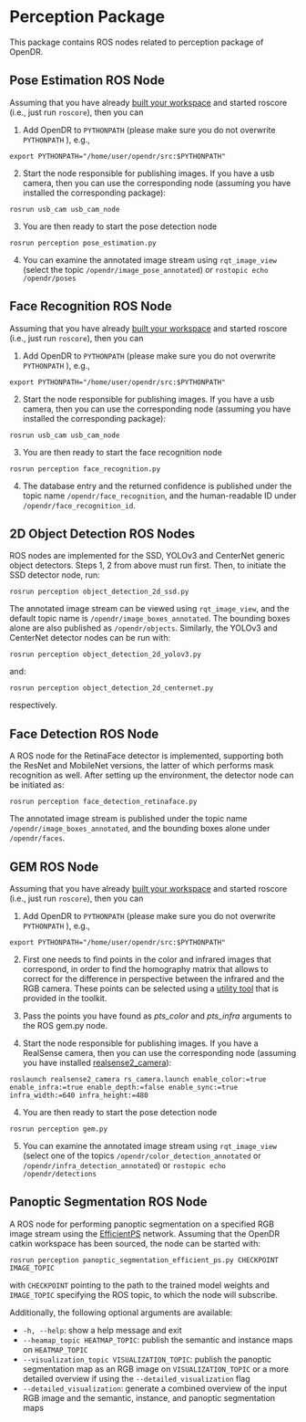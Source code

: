 # Perception Package

This package contains ROS nodes related to perception package of OpenDR.

## Pose Estimation ROS Node
Assuming that you have already [built your workspace](../../README.md) and started roscore (i.e., just run `roscore`), then you can


1. Add OpenDR to `PYTHONPATH` (please make sure you do not overwrite `PYTHONPATH` ), e.g.,
```shell
export PYTHONPATH="/home/user/opendr/src:$PYTHONPATH"
```

2. Start the node responsible for publishing images. If you have a usb camera, then you can use the corresponding node (assuming you have installed the corresponding package):

```shell
rosrun usb_cam usb_cam_node
```

3. You are then ready to start the pose detection node

```shell
rosrun perception pose_estimation.py
```

4. You can examine the annotated image stream using `rqt_image_view` (select the topic `/opendr/image_pose_annotated`) or
   `rostopic echo /opendr/poses`

## Face Recognition ROS Node
Assuming that you have already [built your workspace](../../README.md) and started roscore (i.e., just run `roscore`), then you can


1. Add OpenDR to `PYTHONPATH` (please make sure you do not overwrite `PYTHONPATH` ), e.g.,
```shell
export PYTHONPATH="/home/user/opendr/src:$PYTHONPATH"
```

2. Start the node responsible for publishing images. If you have a usb camera, then you can use the corresponding node (assuming you have installed the corresponding package):

```shell
rosrun usb_cam usb_cam_node
```

3. You are then ready to start the face recognition node

```shell
rosrun perception face_recognition.py
```

4. The database entry and the returned confidence is published under the topic name `/opendr/face_recognition`, and the human-readable ID
under `/opendr/face_recognition_id`.

## 2D Object Detection ROS Nodes
ROS nodes are implemented for the SSD, YOLOv3 and CenterNet generic object detectors. Steps 1, 2 from above must run first.
Then, to initiate the SSD detector node, run:

```shell
rosrun perception object_detection_2d_ssd.py
```
The annotated image stream can be viewed using `rqt_image_view`, and the default topic name is
`/opendr/image_boxes_annotated`. The bounding boxes alone are also published as `/opendr/objects`.
Similarly, the YOLOv3 and CenterNet detector nodes can be run with:
```shell
rosrun perception object_detection_2d_yolov3.py
```
and:
```shell
rosrun perception object_detection_2d_centernet.py
```
respectively.

## Face Detection ROS Node
A ROS node for the RetinaFace detector is implemented, supporting both the ResNet and MobileNet versions, the latter of
which performs mask recognition as well. After setting up the environment, the detector node can be initiated as:
```shell
rosrun perception face_detection_retinaface.py
```
The annotated image stream is published under the topic name `/opendr/image_boxes_annotated`, and the bounding boxes alone
under `/opendr/faces`.

## GEM ROS Node
Assuming that you have already [built your workspace](../../README.md) and started roscore (i.e., just run `roscore`), then you can


1. Add OpenDR to `PYTHONPATH` (please make sure you do not overwrite `PYTHONPATH` ), e.g.,
```shell
export PYTHONPATH="/home/user/opendr/src:$PYTHONPATH"
```
2. First one needs to find points in the color and infrared images that correspond, in order to find the homography matrix that allows to correct for the difference in perspective between the infrared and the RGB camera.
These points can be selected using a [utility tool](../../../../src/opendr/perception/object_detection_2d/utils/get_color_infra_alignment.py) that is provided in the toolkit.

3. Pass the points you have found as *pts_color* and *pts_infra* arguments to the ROS gem.py node.

4. Start the node responsible for publishing images. If you have a RealSense camera, then you can use the corresponding node (assuming you have installed [realsense2_camera](http://wiki.ros.org/realsense2_camera)):

```shell
roslaunch realsense2_camera rs_camera.launch enable_color:=true enable_infra:=true enable_depth:=false enable_sync:=true infra_width:=640 infra_height:=480
```

4. You are then ready to start the pose detection node

```shell
rosrun perception gem.py
```

5. You can examine the annotated image stream using `rqt_image_view` (select one of the topics `/opendr/color_detection_annotated` or `/opendr/infra_detection_annotated`) or `rostopic echo /opendr/detections`


## Panoptic Segmentation ROS Node
A ROS node for performing panoptic segmentation on a specified RGB image stream using the [EfficientPS](../../../../src/opendr/perception/panoptic_segmentation/README.md) network.
Assuming that the OpenDR catkin workspace has been sourced, the node can be started with:
```shell
rosrun perception panoptic_segmentation_efficient_ps.py CHECKPOINT IMAGE_TOPIC
```
with `CHECKPOINT` pointing to the path to the trained model weights and `IMAGE_TOPIC` specifying the ROS topic, to which the node will subscribe.

Additionally, the following optional arguments are available:
- `-h, --help`: show a help message and exit
- `--heamap_topic HEATMAP_TOPIC`: publish the semantic and instance maps on `HEATMAP_TOPIC`
- `--visualization_topic VISUALIZATION_TOPIC`: publish the panoptic segmentation map as an RGB image on `VISUALIZATION_TOPIC` or a more detailed overview if using the `--detailed_visualization` flag
- `--detailed_visualization`: generate a combined overview of the input RGB image and the semantic, instance, and panoptic segmentation maps
